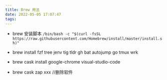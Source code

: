 ```yaml
---
title: Brew 用法 
date: 2022-05-05 17:07:47
tags:
---
```


* brew 安装脚本 `/bin/bash -c "$(curl -fsSL https://raw.githubusercontent.com/Homebrew/install/master/install.sh)"`

* brew install fzf tree jenv tig tldr gh bat autojump go tmux wrk
* brew cask install google-chrome visual-studio-code
* brew cask zap xxx //删除软件
